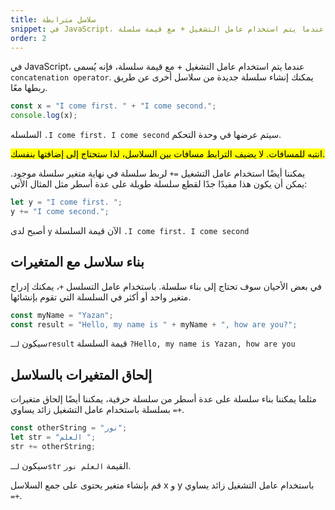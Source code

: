 ```yaml
---
title: سلاسل مترابطة
snippet: في JavaScript، عندما يتم استخدام عامل التشغيل + مع قيمة سلسلة 
order: 2
---
```


في JavaScript، عندما يتم استخدام عامل التشغيل + مع قيمة سلسلة، فإنه يُسمى
`concatenation operator`. يمكنك إنشاء سلسلة جديدة من سلاسل أخرى عن طريق ربطها
معًا.

```js
const x = "I come first. " + "I come second.";
console.log(x);
```

السلسله `.I come first. I come second` سيتم عرضها في وحدة التحكم.

<mark>
انتبه للمسافات. لا يضيف الترابط مسافات بين السلاسل، لذا ستحتاج إلى إضافتها بنفسك.
</mark>

يمكننا أيضًا استخدام عامل التشغيل `=+` لربط سلسلة في نهاية متغير سلسلة موجود.
يمكن أن يكون هذا مفيدًا جدًا لقطع سلسلة طويلة على عدة أسطر مثل المثال الأتي:

```js
let y = "I come first. ";
y += "I come second.";
```

أصبح لدى `y` الآن قيمة السلسلة `.I come first. I come second`

## بناء سلاسل مع المتغيرات

في بعض الأحيان سوف تحتاج إلى بناء سلسلة. باستخدام عامل التسلسل `+`، يمكنك إدراج
متغير واحد أو أكثر في السلسلة التي تقوم بإنشائها.

```js
const myName = "Yazan";
const result = "Hello, my name is " + myName + ", how are you?";
```

سيكون `لـresult` قيمة السلسلة `?Hello, my name is Yazan, how are you`

## إلحاق المتغيرات بالسلاسل

مثلما يمكننا بناء سلسلة على عدة أسطر من سلسلة حرفية، يمكننا أيضًا إلحاق متغيرات
بسلسلة باستخدام عامل التشغيل زائد يساوي `=+`.

```js
const otherString = "نور";
let str = "العلم ";
str += otherString;
```

سيكون `لـstr` القيمة `العلم نور`.

<div class="quiz">
قم  بإنشاء متغير يحتوى على جمع السلاسل x و y  باستخدام عامل التشغيل زائد يساوي <code>=+</code>.
</div>
